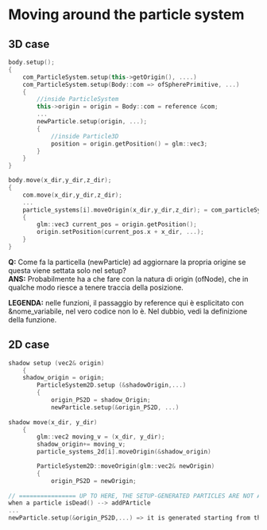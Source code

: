 # Moving around the particle system

## 3D case

```cpp
body.setup();
{
	com_ParticleSystem.setup(this->getOrigin(), ....)
	com_ParticleSystem.setup(Body::com => ofSpherePrimitive, ...)
	{
		//inside ParticleSystem
		this->origin = origin = Body::com = reference &com;
		...
		newParticle.setup(origin, ...);
		{
			//inside Particle3D
			position = origin.getPosition() = glm::vec3;
		}
	}
}

body.move(x_dir,y_dir,z_dir);
{
	com.move(x_dir,y_dir,z_dir);
	...
	particle_systems[i].moveOrigin(x_dir,y_dir,z_dir); = com_particleSystem.moveOrigin(x_dir,y_dir,z_dir);
	{
		glm::vec3 current_pos = origin.getPosition(); 
		origin.setPosition(current_pos.x + x_dir, ...);
	}
}
```

**Q:** Come fa la particella (newParticle) ad aggiornare la propria origine se questa viene settata solo nel setup?   
**ANS:** Probabilmente ha a che fare con la natura di origin (ofNode), che in qualche modo riesce a tenere traccia della posizione.

**LEGENDA:** nelle funzioni, il passaggio by reference qui è esplicitato con &nome_variabile, nel vero codice non lo è. 
Nel dubbio, vedi la definizione della funzione.

## 2D case

```cpp
shadow setup (vec2& origin) 
	{
	shadow_origin = origin;
		ParticleSystem2D.setup (&shadowOrigin,...)
		{
			origin_PS2D = shadow_Origin;
			newParticle.setup(&origin_PS2D, ...)
		
shadow move(x_dir, y_dir)
	{
		glm::vec2 moving_v = (x_dir, y_dir);
		shadow_origin+= moving_v;
		particle_systems_2d[i].moveOrigin(&shadow_origin)

		ParticleSystem2D::moveOrigin(glm::vec2& newOrigin)
		{
			origin_PS2D = newOrigin;
	
// ================ UP TO HERE, THE SETUP-GENERATED PARTICLES ARE NOT AFFECTED BY ANY ORIGIN MOVING, BUT ONLY THE PS ORGIN (origin_PS2D)
when a particle isDead() --> addPArticle
...
newParticle.setup(&origin_PS2D,...) => it is generated starting from the moved origin_PS2D
```
